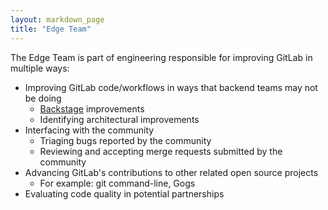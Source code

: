 ```yaml
---
layout: markdown_page
title: "Edge Team"
---
```


The Edge Team is part of engineering responsible for improving GitLab
in multiple ways:

  * Improving GitLab code/workflows in ways that backend teams may not be doing
    * [Backstage](jobs/specialist/backstage/) improvements
    * Identifying architectural improvements
  * Interfacing with the community
    * Triaging bugs reported by the community
    * Reviewing and accepting merge requests submitted by the community
  * Advancing GitLab's contributions to other related open source projects
    * For example: git command-line, Gogs
  * Evaluating code quality in potential partnerships
